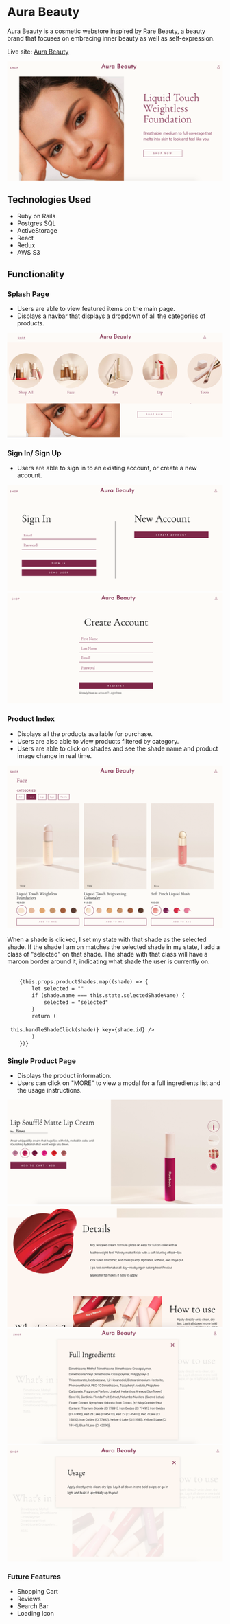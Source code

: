 # Aura Beauty

Aura Beauty is a cosmetic webstore inspired by Rare Beauty, a beauty brand that focuses on embracing inner beauty as well as self-expression.

Live site: [Aura Beauty](https://aura-beauty.herokuapp.com/#/)

![mainpage](./app/assets/images/readme/main-page.png)

## Technologies Used

* Ruby on Rails
* Postgres SQL
* ActiveStorage
* React
* Redux
* AWS S3

## Functionality

### Splash Page
* Users are able to view featured items on the main page.
* Displays a navbar that displays a dropdown of all the categories of products.

![dropdown](./app/assets/images/readme/dropdown.png)

### Sign In/ Sign Up
* Users are able to sign in to an existing account, or create a new account.

![login](./app/assets/images/readme/login.png)
![signup](./app/assets/images/readme/signup.png)

### Product Index
* Displays all the products available for purchase.
* Users are also able to view products filtered by category.
* Users are able to click on shades and see the shade name and product image change in real time.

![index](./app/assets/images/readme/index.png)

When a shade is clicked, I set my state with that shade as the selected shade. If the shade I am on matches the selected shade in my state, I add a class of "selected" on that shade. The shade with that class will have a maroon border around it, indicating what shade the user is currently on.

<pre><code>
    {this.props.productShades.map((shade) => {
        let selected = ""
        if (shade.name === this.state.selectedShadeName) {
            selected = "selected"
        }
        return (
            <div className={selected} src={shade.swatchPhoto} onClick={() => this.handleShadeClick(shade)} key={shade.id} />
        )
    })}
</code></pre>

### Single Product Page
* Displays the product information.
* Users can click on "MORE" to view a modal for a full ingredients list and the usage instructions.

![productone](./app/assets/images/readme/product-one.png)
![producttwo](./app/assets/images/readme/product-two.png)
![modalone](./app/assets/images/readme/modal-one.png)
![modaltwo](./app/assets/images/readme/modal-two.png)

### Future Features
* Shopping Cart
* Reviews
* Search Bar
* Loading Icon
